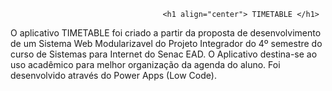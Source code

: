                                       <h1 align="center"> TIMETABLE </h1>

O aplicativo TIMETABLE foi criado a partir da proposta de desenvolvimento de um Sistema Web Modularizavel do Projeto Integrador do 4º semestre do curso de Sistemas para Internet do Senac EAD. O Aplicativo destina-se ao uso acadêmico para melhor organização da agenda do aluno. Foi desenvolvido através do Power Apps (Low Code).



